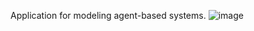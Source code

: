 Application for modeling agent-based systems.
![image](https://user-images.githubusercontent.com/73365384/171176128-32767b3d-2de7-4c78-b1f5-044d130ce59d.png)
